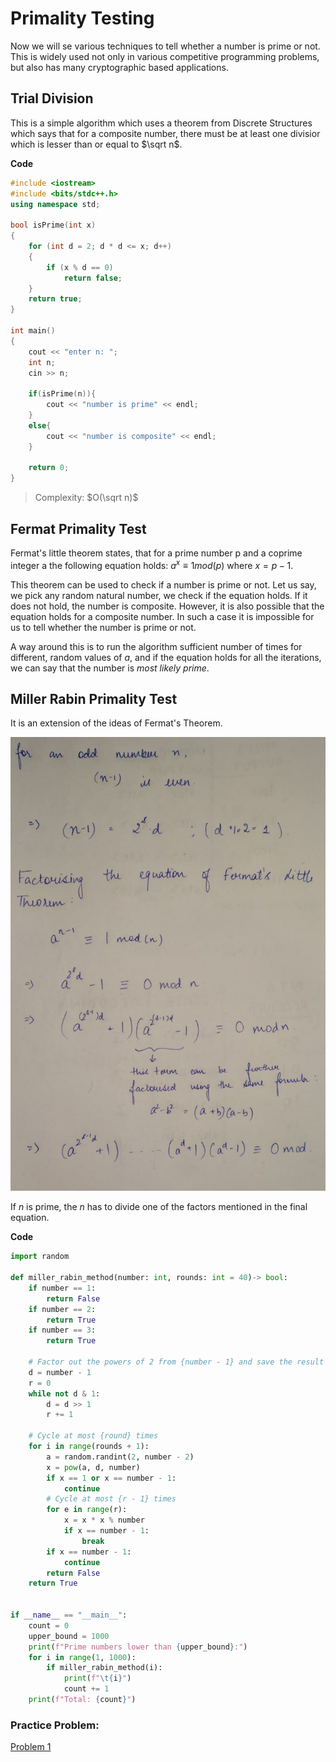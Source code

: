 # Primality Testing

Now we will se various techniques to tell whether a number is prime or not. This is widely used not only in various competitive programming problems, but also has many cryptographic based applications.

## Trial Division
This is a simple algorithm which uses a theorem from Discrete Structures which says that for a composite number, there must be at least one divisior which is lesser than or equal to $\sqrt n$.

**Code**

```c++
#include <iostream>
#include <bits/stdc++.h>
using namespace std;

bool isPrime(int x)
{
    for (int d = 2; d * d <= x; d++)
    {
        if (x % d == 0)
            return false;
    }
    return true;
}

int main()
{
    cout << "enter n: ";
    int n;
    cin >> n;

    if(isPrime(n)){
        cout << "number is prime" << endl;
    }
    else{
        cout << "number is composite" << endl;
    }

    return 0;
}
```

> Complexity: $O(\sqrt n)$

## Fermat Primality Test

Fermat's little theorem states, that for a prime number p and a coprime integer a the following equation holds:
$a^x ≡ 1 mod(p)$ where $x=p-1$.

This theorem can be used to check if a number is prime or not. Let us say, we pick any random natural number, we check if the equation holds. If it does not hold, the number is composite. However, it is also possible that the equation holds for a composite number. In such a case it is impossible for us to tell whether the number is prime or not.

A way around this is to run the algorithm sufficient number of times for different, random values of $a$, and if the equation holds for all the iterations, we can say that the number is *most likely prime*.


## Miller Rabin Primality Test

It is an extension of the ideas of Fermat's Theorem. 

![](img2.jpeg)

If $n$ is prime, the $n$ has to divide one of the factors mentioned in the final equation. 

**Code**

```python
import random

def miller_rabin_method(number: int, rounds: int = 40)-> bool:
    if number == 1:
        return False
    if number == 2:
        return True
    if number == 3:
        return True

    # Factor out the powers of 2 from {number - 1} and save the result
    d = number - 1
    r = 0
    while not d & 1:
        d = d >> 1
        r += 1

    # Cycle at most {round} times
    for i in range(rounds + 1):
        a = random.randint(2, number - 2)
        x = pow(a, d, number)
        if x == 1 or x == number - 1:
            continue
        # Cycle at most {r - 1} times
        for e in range(r):
            x = x * x % number
            if x == number - 1:
                break
        if x == number - 1:
            continue
        return False
    return True


if __name__ == "__main__":
    count = 0
    upper_bound = 1000
    print(f"Prime numbers lower than {upper_bound}:")
    for i in range(1, 1000):
        if miller_rabin_method(i):
            print(f"\t{i}")
            count += 1
    print(f"Total: {count}")
```

### Practice Problem:

[Problem 1](https://www.spoj.com/problems/PON/)